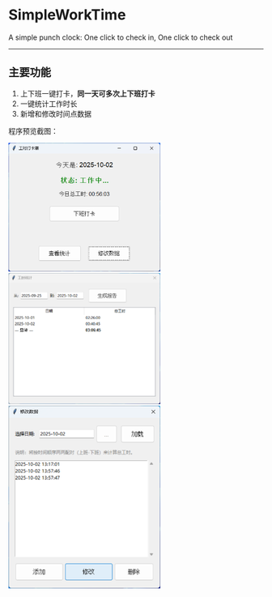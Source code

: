 # SimpleWorkTime
A simple punch clock: One click to check in, One click to check out

------
## 主要功能
1. 上下班一键打卡，**同一天可多次上下班打卡**
2. 一键统计工作时长
3. 新增和修改时间点数据

程序预览截图：

<img src="img/main_window.png" width="300">
<img src="img/statistics_window.png" width="300">
<img src="img/alt_window.png" width="300">